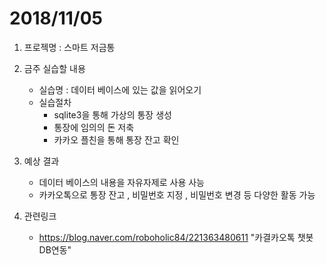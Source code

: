 # 2018/11/05
1. 프로젝명 : 스마트 저금통
2. 금주 실습할 내용
	* 실습명 : 데이터 베이스에 있는 값을 읽어오기
	* 실습절차
		* sqlite3을 통해 가상의 통장 생성
		* 통장에 임의의 돈 저축
		* 카카오 플친을 통해 통장 잔고 확인

3. 예상 결과
	* 데이터 베이스의 내용을 자유자제로 사용 사능
	* 카카오톡으로 통장 잔고 , 비밀번호 지정 , 비밀번호 변경 등 다양한 활동 가능
5. 관련링크
	* https://blog.naver.com/roboholic84/221363480611 "카결카오톡 챗봇 DB연동"